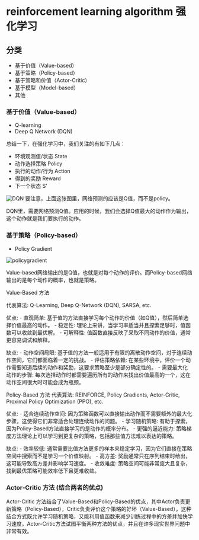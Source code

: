# reinforcement learning algorithm 强化学习


## 分类
* 基于价值（Value-based）
* 基于策略（Policy-based）
* 基于策略和价值（Actor-Critic）
* 基于模型（Model-based）
* 其他

### 基于价值（Value-based）
* Q-learning
* Deep Q Network (DQN)


总结一下，在强化学习中，我们关注的有如下几点：

* 环境观测值/状态 State
* 动作选择策略 Policy
* 执行的动作/行为 Action
* 得到的奖励 Reward
* 下一个状态 S’

![DQN](https://pic1.zhimg.com/80/v2-ed869e5520e2bfd920ec1ebd1b16d358_720w.webp)
要注意，上面这张图里，网络预测的应该是Q值，而不是policy。

DQN里，需要网络预测Q值。应用的时候，我们会选择Q值最大的动作作为输出，这个动作就是我们要执行的动作。

### 基于策略（Policy-based）

* Policy Gradient

![policygradient](https://upload-images.jianshu.io/upload_images/4155986-0da7e5f276ec5aca.png?imageMogr2/auto-orient/strip|imageView2/2/format/webp)

Value-based网络输出的是Q值，也就是对每个动作的评价。而Policy-based网络输出的是每个动作的概率，也就是策略。

Value-Based 方法

代表算法: Q-Learning, Deep Q-Network (DQN), SARSA, etc.

优点: - 直观简单: 基于值的方法直接学习每个动作的价值（如Q值），然后简单选择价值最高的动作。 - 稳定性: 理论上来讲，当学习率适当并且探索足够时，值函数可以收敛到最优解。 - 可解释性: 值函数直接反映了采取不同动作的价值，通常更容易调试和解释。

缺点: - 动作空间局限: 基于值的方法一般适用于有限的离散动作空间，对于连续动作空间，它们都面临着一定的挑战。 - 评估策略依赖: 在某些环境中，评价一个动作需要知道后续的动作和奖励，这要求策略至少是部分确定性的。 - 需要最大化动作的步骤: 每次选择动作时都需要遍历所有的动作来找出价值最高的一个，这在动作空间很大时可能会成为瓶颈。

Policy-Based 方法
代表算法: REINFORCE, Policy Gradients, Actor-Critic, Proximal Policy Optimization (PPO), etc.

优点: - 适合连续动作空间: 因为策略函数可以直接输出动作而不需要额外的最大化步骤，这使得它们非常适合处理连续动作的问题。 - 学习随机策略: 有助于探索，因为Policy-Based方法直接学习的是动作的概率分布。 - 更强的逼近能力: 策略梯度方法理论上可以学习到更复杂的策略，包括那些值方法难以表达的策略。

缺点: - 效率较低: 通常需要比值方法更多的样本来稳定学习，因为它们直接在策略空间中搜索而不是学习一个价值映射。 - 高方差: 奖励通常只在序列结束时给出，这可能导致高方差并影响学习速度。 - 收敛难度: 策略空间可能非常庞大且复杂，找到最优策略可能效率低下且更难收敛。

### Actor-Critic 方法 (结合两者的优点)
Actor-Critic 方法结合了Value-Based和Policy-Based的优点，其中Actor负责更新策略（Policy-Based），Critic负责评价这个策略的好坏（Value-Based）。这种结合方式既允许学习随机策略，又能利用值函数来减少训练过程中的方差并加快学习速度。Actor-Critic方法试图平衡两种方法的优点，并且在许多现实世界问题中非常有效。
